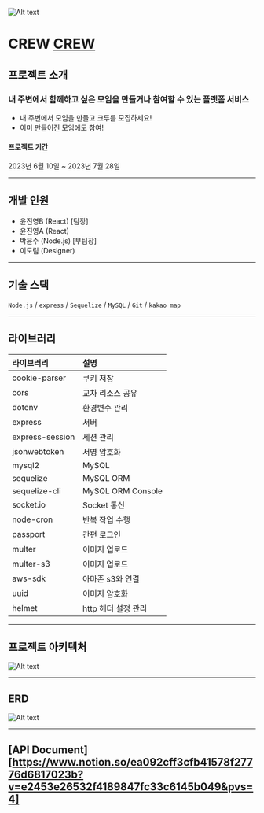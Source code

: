 ![Alt text](https://file.notion.so/f/s/c8eb68c2-2877-4eeb-95cc-4c77c944c5e3/f24ff368b03ea0d9.jpg?id=6bb14bf5-9e6e-414e-b1a9-f77610826e2d&table=block&spaceId=aa8571ff-db5c-4c63-a227-0bac038f37bc&expirationTimestamp=1690084800000&signature=QULugRJiw0-W-4bIqBCQ7Ru_R6SKQ4ZF5-ZIK-7SJK0&downloadName=f24ff368b03ea0d9.jpg)

# CREW [CREW](https://crew.ysizuku.com/)

## 프로젝트 소개

### 내 주변에서 함께하고 싶은 모임을 만들거나 참여할 수 있는 플랫폼 서비스

- 내 주변에서 모임을 만들고 크루를 모집하세요!
- 이미 만들어진 모임에도 참여!

#### 프로젝트 기간

2023년 6월 10일 ~ 2023년 7월 28일

---

## 개발 인원

- 윤진영B (React) [팀장]
- 윤진영A (React)
- 박윤수 (Node.js) [부팀장]
- 이도림 (Designer)

---

## 기술 스택

<code>Node.js</code> / <code>express</code> / <code>Sequelize</code> / <code>MySQL</code> / <code>Git</code> / <code>kakao map</code>

---

## 라이브러리

| 라이브러리      | 설명                |
| :-------------- | :------------------ |
| cookie-parser   | 쿠키 저장           |
| cors            | 교차 리소스 공유    |
| dotenv          | 환경변수 관리       |
| express         | 서버                |
| express-session | 세션 관리           |
| jsonwebtoken    | 서명 암호화         |
| mysql2          | MySQL               |
| sequelize       | MySQL ORM           |
| sequelize-cli   | MySQL ORM Console   |
| socket.io       | Socket 통신         |
| node-cron       | 반복 작업 수행      |
| passport        | 간편 로그인         |
| multer          | 이미지 업로드       |
| multer-s3       | 이미지 업로드       |
| aws-sdk         | 아마존 s3와 연결    |
| uuid            | 이미지 암호화       |
| helmet          | http 헤더 설정 관리 |

---

## 프로젝트 아키텍처

![Alt text](<https://file.notion.so/f/s/9028ebe0-25ae-4c7f-8d33-d1849c076544/Crew-%EB%B0%9C%ED%91%9C-%EC%9E%90%EB%A3%8C-004_(1).jpg?id=78dad97d-4bd0-46c9-87ba-9be6cfa57d63&table=block&spaceId=aa8571ff-db5c-4c63-a227-0bac038f37bc&expirationTimestamp=1690092000000&signature=1W6Uk-TgpIueQPkgl57ONh2vC4xl0O9VqpLcZt_C0eo&downloadName=Crew-%EB%B0%9C%ED%91%9C-%EC%9E%90%EB%A3%8C-004+%281%29.jpg>)

---

## ERD

![Alt text](https://file.notion.so/f/s/a463de6e-593f-4a4a-b7bf-e33c4db048ec/drawSQL-crew-export-2023-07-22.png?id=443dd127-bff8-448c-82dd-4ab9129c06d7&table=block&spaceId=aa8571ff-db5c-4c63-a227-0bac038f37bc&expirationTimestamp=1690092000000&signature=Am9dFlhZ1fm0tlMeJ83xB2saNRblyE7GZjeL10GQPUg&downloadName=drawSQL-crew-export-2023-07-22.png)

---

## [API Document][https://www.notion.so/ea092cff3cfb41578f27776d6817023b?v=e2453e26532f4189847fc33c6145b049&pvs=4]

